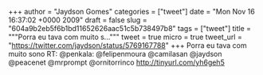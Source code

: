 
+++
author = "Jaydson Gomes"
categories = ["tweet"]
date = "Mon Nov 16 16:37:02 +0000 2009"
draft = false
slug = "604a9b2eb5f6b1bd11652626aac51c5b738497b8"
tags = ["tweet"]
title = """Porra eu tava com muito s..."""
tweet = true
micro = true
tweet_url = "https://twitter.com/jaydson/status/5769167788"
+++
Porra eu tava com muito sono RT: @penkala: @felipenmoura @camilasan @jaydson @peacenet @mrprompt @ornitorrinco http://tinyurl.com/yh6geh5
